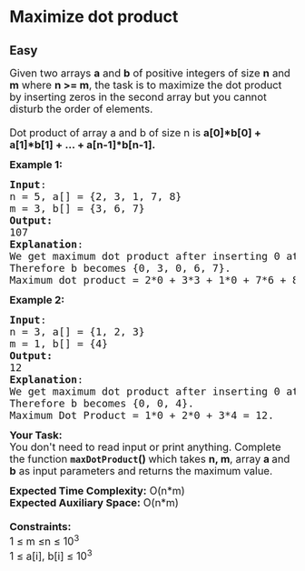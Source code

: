 # Maximize dot product
## Easy
<div class="problems_problem_content__Xm_eO"><p><span style="font-size: 18px;">Given two arrays <strong>a</strong> and <strong>b</strong> of positive integers of size <strong>n</strong> and <strong>m</strong> where <strong>n &gt;= m</strong>, the task is to maximize the dot product by inserting zeros in the second array but you cannot disturb the order of elements.<br><br>Dot product of array a and b of size n is <strong>a[0]*b[0] + a[1]*b[1] + ... + a[n-1]*b[n-1].</strong></span></p>
<p><span style="font-size: 18px;"><strong>Example 1:</strong></span></p>
<pre><span style="font-size: 18px;"><strong>Input</strong>: <br>n = 5, a[] = {2, 3, 1, 7, 8} 
m = 3, b[] = {3, 6, 7}
<strong>Output:</strong> <br>107
<strong>Explanation</strong>: <br>We get maximum dot product after inserting 0 at first and third positions in second array.<br>Therefore b becomes {0, 3, 0, 6, 7}. 
Maximum dot product = 2*0 + 3*3 + 1*0 + 7*6 + 8*7 = 107.</span></pre>
<p><span style="font-size: 18px;"><strong>Example 2:</strong></span></p>
<pre><span style="font-size: 18px;"><strong>Input</strong>: <br>n = 3, a[] = {1, 2, 3}
m = 1, b[] = {4} 
<strong>Output:</strong> <br>12 
<strong>Explanation</strong>: <br>We get maximum dot product after inserting 0 at first and second positions in second array.<br>Therefore b becomes {0, 0, 4}. 
Maximum Dot Product = 1*0 + 2*0 + 3*4 = 12.</span></pre>
<p><span style="font-size: 18px;"><strong>Your Task:&nbsp;&nbsp;</strong><br>You don't need to read input or print anything. Complete the function <strong><code>maxDotProduct</code>()&nbsp;</strong>which takes <strong>n, m</strong>, array <strong>a </strong>and<strong> b</strong> as input parameters and returns the maximum value.</span></p>
<p><span style="font-size: 18px;"><strong>Expected Time Complexity:</strong> O(n*m)<br><strong>Expected Auxiliary Space:</strong> O(n*m)<br><br><strong>Constraints:</strong><br>1 ≤ m ≤n ≤ 10<sup>3</sup></span><br><span style="font-size: 18px;">1 ≤ a[i], b[i] ≤ 10<sup>3</sup></span></p></div>